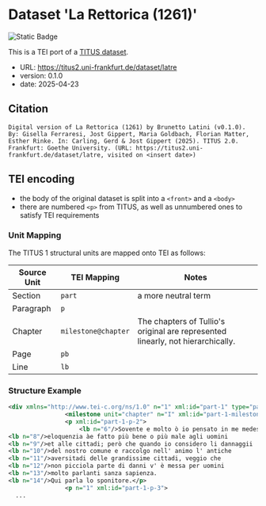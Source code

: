 # Dataset 'La Rettorica (1261)'

![Static Badge](https://img.shields.io/badge/TEI_validation-passing-green)

This is a TEI port of a [TITUS dataset](http://titus.uni-frankfurt.de/texte/etcs/ital/aital/latrett/latre.htm).

* URL: https://titus2.uni-frankfurt.de/dataset/latre
* version: 0.1.0
* date: 2025-04-23

## Citation
```text
Digital version of La Rettorica (1261) by Brunetto Latini (v0.1.0). By: Gisella Ferraresi, Jost Gippert, Maria Goldbach, Florian Matter, Esther Rinke. In: Carling, Gerd & Jost Gippert (2025). TITUS 2.0. Frankfurt: Goethe University. (URL: https://titus2.uni-frankfurt.de/dataset/latre, visited on <insert date>)
```

## TEI encoding
* the body of the original dataset is split into a ``<front>`` and a ``<body>``
* there are numbered ``<p>`` from TITUS, as well as unnumbered ones to satisfy TEI requirements

### Unit Mapping
The TITUS 1 structural units are mapped onto TEI as follows:

| Source Unit | TEI Mapping | Notes |
|-------------|-------------|-------|
| Section | `part` | a more neutral term |
| Paragraph | `p` |  |
| Chapter | `milestone@chapter` | The chapters of Tullio's original are represented linearly, not hierarchically. |
| Page | `pb` |  |
| Line | `lb` |  |

### Structure Example

```xml
<div xmlns="http://www.tei-c.org/ns/1.0" n="1" xml:id="part-1" type="part" data-level="1">
				<milestone unit="chapter" n="I" xml:id="part-1-milestone-1"/>
				<p xml:id="part-1-p-2">
					<lb n="6"/>Sovente e molto ò io pensato in me medesimo<lb n="7"/>se lla copia del dicere e lo sommo studio della
<lb n="8"/>eloquenzia àe fatto più bene o più male agli uomini
<lb n="9"/>et alle cittadi; però che quando io considero li dannaggii
<lb n="10"/>del nostro comune e raccolgo nell' animo l' antiche
<lb n="11"/>aversitadi delle grandissime cittadi, veggio che
<lb n="12"/>non picciola parte di danni v' è messa per uomini
<lb n="13"/>molto parlanti sanza sapienza.
<lb n="14"/>Qui parla lo sponitore.</p>
				<p n="1" xml:id="part-1-p-3">
  ...
```
